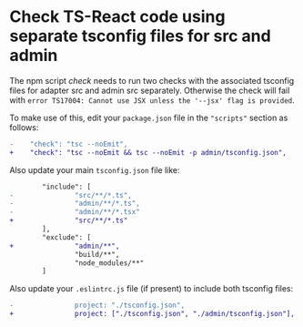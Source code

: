 # Check TS-React code using separate tsconfig files for src and admin

The npm script _check_ needs to run two checks with the associated tsconfig files for adapter src and admin src separately.
Otherwise the check will fail with `error TS17004: Cannot use JSX unless the '--jsx' flag is provided`.

To make use of this, edit your `package.json` file in the `"scripts"` section as follows:

```diff
-    "check": "tsc --noEmit",
+    "check": "tsc --noEmit && tsc --noEmit -p admin/tsconfig.json",
```

Also update your main `tsconfig.json` file like:

```diff
        "include": [
-               "src/**/*.ts",
-               "admin/**/*.ts",
-               "admin/**/*.tsx"
+               "src/**/*.ts"
        ],
        "exclude": [
+               "admin/**",
                "build/**",
                "node_modules/**"
        ]
```

Also update your `.eslintrc.js` file (if present) to include both tsconfig files:

```diff
-               project: "./tsconfig.json",
+               project: ["./tsconfig.json", "./admin/tsconfig.json"],
```
